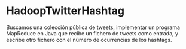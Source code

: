 # HadoopTwitterHashtag
Buscamos una colección pública de tweets, implementar un programa MapReduce en Java que recibe un fichero de tweets como entrada, y escribe otro fichero con el número de ocurrencias de los hashtags.

